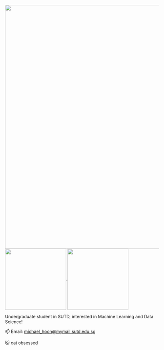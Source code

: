 <div id="header" align="center">
  <img src="https://i.pinimg.com/originals/23/bd/01/23bd0157d8aaa3885bdd4273e8a91178.gif" width="800"/>
</div>

<a href="https://github.com/anuraghazra/github-readme-stats">
  <img height=200 align="center" src="https://github-readme-stats.vercel.app/api?username=michael-hoon&show_icons=true&theme=nord&include_all_commits=true" />
</a>
<a href="https://github.com/anuraghazra/convoychat">
  <img height=200 align="center" src="https://github-readme-stats.vercel.app/api/top-langs/?username=michael-hoon&layout=compact&exclude_repo=Air_Cargo_Forecasting_for_ASEAN&bg_color=2E3440" />
</a>


Undergraduate student in SUTD, interested in Machine Learning and Data Science!

📫 Email: michael_hoon@mymail.sutd.edu.sg

🐱 cat obsessed
